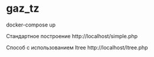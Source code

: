 # gaz_tz

docker-compose up

Стандартное построение
http://localhost/simple.php

Способ с использованием ltree
http://localhost/ltree.php